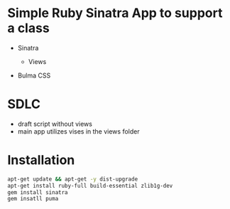 # Simple Ruby Sinatra App to support a class

* Sinatra 
	* Views
	
* Bulma CSS

# SDLC
* draft script without views
* main app utilizes vises in the views folder


# Installation 

```bash
apt-get update && apt-get -y dist-upgrade
apt-get install ruby-full build-essential zlib1g-dev
gem install sinatra
gem insatll puma

```